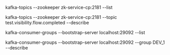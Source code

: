  kafka-topics --zookeeper zk-service-cp:2181 --list

 kafka-topics --zookeeper zk-service-cp:2181 --topic test.visibility.flow.completed --describe
 
 kafka-consumer-groups --bootstrap-server localhost:29092 --list

 kafka-consumer-groups --bootstrap-server localhost:29092 --group DEV_1 --describe
